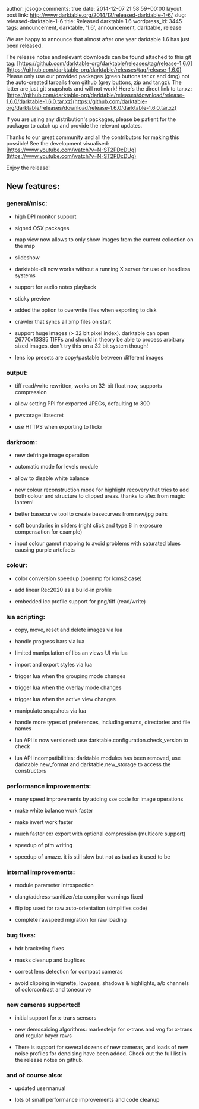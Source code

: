 author: jcsogo
comments: true
date: 2014-12-07 21:58:59+00:00
layout: post
link: http://www.darktable.org/2014/12/released-darktable-1-6/
slug: released-darktable-1-6
title: Released darktable 1.6
wordpress_id: 3445
tags: announcement, darktable, '1.6', announcement, darktable, release

We are happy to announce that almost after one year darktable 1.6 has just been released.

The release notes and relevant downloads can be found attached to this git tag:
[https://github.com/darktable-org/darktable/releases/tag/release-1.6.0](https://github.com/darktable-org/darktable/releases/tag/release-1.6.0)
Please only use our provided packages (green buttons tar.xz and dmg) not the auto-created tarballs from github (grey buttons, zip and tar.gz). The latter are just git snapshots and will not work! Here's the direct link to tar.xz:
[https://github.com/darktable-org/darktable/releases/download/release-1.6.0/darktable-1.6.0.tar.xz](https://github.com/darktable-org/darktable/releases/download/release-1.6.0/darktable-1.6.0.tar.xz)

If you are using any distribution's packages, please be patient for the packager to catch up and provide the relevant updates.

Thanks to our great community and all the contributors for making this possible!
See the development visualised: [https://www.youtube.com/watch?v=N-ST2PDcDUg](https://www.youtube.com/watch?v=N-ST2PDcDUg)

Enjoy the release!


## **New features:**




### **general/misc:**





	
  * high DPI monitor support

	
  * signed OSX packages

	
  * map view now allows to only show images from the current collection on the map

	
  * slideshow

	
  * darktable-cli now works without a running X server for use on headless systems

	
  * support for audio notes playback

	
  * sticky preview

	
  * added the option to overwrite files when exporting to disk

	
  * crawler that syncs all xmp files on start

	
  * support huge images (> 32 bit pixel index). darktable can open 26770x13385 TIFFs and should in theory be able to process arbitrary sized images. don't try this on a 32 bit system though!

	
  * lens iop presets are copy/pastable between different images




### **output:**





	
  * tiff read/write rewritten, works on 32-bit float now, supports compression

	
  * allow setting PPI for exported JPEGs, defaulting to 300

	
  * pwstorage libsecret

	
  * use HTTPS when exporting to flickr




### **darkroom:**





	
  * new defringe image operation

	
  * automatic mode for levels module

	
  * allow to disable white balance

	
  * new colour reconstruction mode for highlight recovery that tries to add both colour and structure to clipped areas. thanks to a1ex from magic lantern!

	
  * better basecurve tool to create basecurves from raw/jpg pairs

	
  * soft boundaries in sliders (right click and type 8 in exposure compensation for example)

	
  * input colour gamut mapping to avoid problems with saturated blues causing purple artefacts




### **colour:**





	
  * color conversion speedup (openmp for lcms2 case)

	
  * add linear Rec2020 as a build-in profile

	
  * embedded icc profile support for png/tiff (read/write)




### **lua scripting:**





	
  * copy, move, reset and delete images via lua

	
  * handle progress bars via lua

	
  * limited manipulation of libs an views UI via lua

	
  * import and export styles via lua

	
  * trigger lua when the grouping mode changes

	
  * trigger lua when the overlay mode changes

	
  * trigger lua when the active view changes

	
  * manipulate snapshots via lua

	
  * handle more types of preferences, including enums, directories and file names

	
  * lua API is now versioned: use darktable.configuration.check_version to check

	
  * lua API incompatibilities: darktable.modules has been removed, use darktable.new_format and darktable.new_storage to access the constructors




### **performance improvements:**





	
  * many speed improvements by adding sse code for image operations

	
  * make white balance work faster

	
  * make invert work faster

	
  * much faster exr export with optional compression (multicore support)

	
  * speedup of pfm writing

	
  * speedup of amaze. it is still slow but not as bad as it used to be




### **internal improvements:**





	
  * module parameter introspection

	
  * clang/address-sanitizer/etc compiler warnings fixed

	
  * flip iop used for raw auto-orientation (simplifies code)

	
  * complete rawspeed migration for raw loading




### **bug fixes:**





	
  * hdr bracketing fixes

	
  * masks cleanup and bugfixes

	
  * correct lens detection for compact cameras

	
  * avoid clipping in vignette, lowpass, shadows & highlights, a/b channels of colorcontrast and tonecurve




### **new cameras supported!**





	
  * initial support for x-trans sensors

	
  * new demosaicing algorithms: markesteijn for x-trans and vng for x-trans and regular bayer raws

	
  * There is support for several dozens of new cameras, and loads of new noise profiles for denoising have been added. Check out the full list in the release notes on github.




### **and of course also:**





	
  * updated usermanual

	
  * lots of small performance improvements and code cleanup



